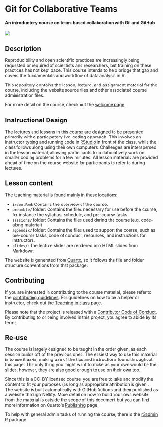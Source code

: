 # Git for Collaborative Teams
#### An introductory course on team-based collaboration with Git and GitHub

[![](https://img.shields.io/badge/License-CC%20BY%204.0-lightgrey.svg)](https://creativecommons.org/licenses/by/4.0/)

## Description

Reproducibility and open scientific practices are increasingly being
requested or required of scientists and researchers, but training on
these practices has not kept pace. This course intends to help bridge
that gap and covers the fundamentals and workflow of data analysis in R.

This repository contains the lesson, lecture, and assignment material
for the course, including the website source files and other associated
course administration files.

For more detail on the course, check out the [welcome
page](https://cog-flow-intro.rostools.org).

## Instructional Design

The lectures and lessons in this course are designed to be presented
primarily with a participatory live-coding approach. This involves an
instructor typing and running code in
[RStudio](https://posit.co/products/open-source/rstudio/) in front of
the class, while the class follows along using their own computers.
Challenges are interspersed in the lesson material, allowing
participants to collaboratively work on smaller coding problems for a
few minutes. All lesson materials are provided ahead of time on the
course website for participants to refer to during lectures.

## Lesson content

The teaching material is found mainly in these locations:

- `index.Rmd`: Contains the overview of the course.
- `preamble/` folder: Contains the files necessary for use before the
    course, for instance the syllabus, schedule, and pre-course tasks.
- `sessions/` folder: Contains the files used during the course (e.g.
    code-along material)
- `appendix/` folder: Contains the files used to support the course,
    such as pre-course tasks, code of conduct, resources, and
    instructions for instructors.
- `slides/`: The lecture slides are rendered into HTML slides from
    Markdown.

The website is generated from [Quarto](https://quarto.org/), so it
follows the file and folder structure conventions from that package.

## Contributing

If you are interested in contributing to the course material, please
refer to the [contributing guidelines](CONTRIBUTING.md). For guidelines
on how to be a helper or instructor, check out the [Teaching in
class](https://guides.rostools.org/instructors) page.

Please note that the project is released with a [Contributor Code of
Conduct](CODE_OF_CONDUCT.md). By contributing to or being involved in
this project, you agree to abide by its terms.

## Re-use

The course is largely designed to be taught in the order given, as each
session builds off of the previous ones. The easiest way to use this
material is to use it as-is, making use of the tips and instructions
found throughout this page. The only thing you might want to make as
your own would be the slides, however, they are also good enough to use
on their own too.

Since this is a CC-BY licensed course, you are free to take and modify
the content to fit your purposes (as long as appropriate attribution is
given). The website is built automatically with GitHub Actions and then
published as a website through Netlify. More detail on how to build your
own website from the material is outside the scope of this document but
you can find more information on Quarto's
[Publishing](https://quarto.org/docs/publishing/) page.

To help with general admin tasks of running the course, there is the
[r3admin](https://github.com/rostools/r3admin) R package.

<!--
### How to cite the material

Please cite the material as:

> TODO: Update

Or as BibTeX:

TODO: Update
-->
